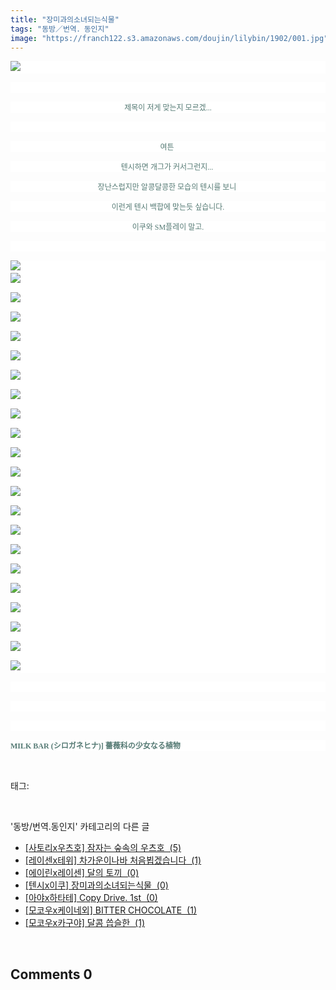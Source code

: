 ```yaml
---
title: "장미과의소녀되는식물"
tags: "동방／번역．동인지"
image: "https://franch122.s3.amazonaws.com/doujin/lilybin/1902/001.jpg"
---
```

<div class="article">
<div class="area_view">
<p style="text-align: justify; background: white"><img src="{{ site.imgserver4 }}/lilybin/1902/001.jpg"/><span style="color:#557a74; font-family:돋움; font-size:9pt"> 
</span></p><p style="text-align: justify; background: white"> 
 </p><p style="text-align: center; background: white"><span style="color:#557a74; font-family:돋움; font-size:9pt">제목이 저게 맞는지 모르겠...
</span></p><p style="text-align: center; background: white"> 
 </p><p style="text-align: center; background: white"><span style="color:#557a74; font-family:돋움; font-size:9pt">여튼 
</span></p><p style="text-align: center; background: white"><span style="color:#557a74; font-family:돋움; font-size:9pt">텐시하면 개그가 커서그런지... 
</span></p><p style="text-align: center; background: white"><span style="color:#557a74; font-family:돋움; font-size:9pt">장난스럽지만 알콩달콩한 모습의 텐시를 보니 
</span></p><p style="text-align: center; background: white"><span style="color:#557a74; font-family:돋움; font-size:9pt">이런게 텐시 백합에 맞는듯 싶습니다.
</span></p><p style="text-align: center; background: white"><span style="color:#557a74; font-family:돋움; font-size:9pt">이쿠와 SM플레이 말고.
</span></p><p style="text-align: justify; background: white">
 </p><p style="text-align: justify; background: white"><img src="{{ site.imgserver4 }}/lilybin/1902/002.jpg"/><span style="color:#557a74; font-family:돋움; font-size:9pt"><br/><img src="{{ site.imgserver4 }}/lilybin/1902/003.jpg"/><br/><br/><img src="{{ site.imgserver4 }}/lilybin/1902/004.jpg"/><br/><br/><img src="{{ site.imgserver4 }}/lilybin/1902/005.jpg"/><br/><br/><img src="{{ site.imgserver4 }}/lilybin/1902/006.jpg"/><br/><br/><img src="{{ site.imgserver4 }}/lilybin/1902/007.jpg"/><br/><br/><img src="{{ site.imgserver4 }}/lilybin/1902/008.jpg"/><br/><br/><img src="{{ site.imgserver4 }}/lilybin/1902/009.jpg"/><br/><br/><img src="{{ site.imgserver4 }}/lilybin/1902/010.jpg"/><br/><br/><img src="{{ site.imgserver4 }}/lilybin/1902/011.jpg"/><br/><br/><img src="{{ site.imgserver4 }}/lilybin/1902/012.jpg"/><br/><br/><img src="{{ site.imgserver4 }}/lilybin/1902/013.jpg"/><br/><br/><img src="{{ site.imgserver4 }}/lilybin/1902/014.jpg"/><br/><br/><img src="{{ site.imgserver4 }}/lilybin/1902/015.jpg"/><br/><br/><img src="{{ site.imgserver4 }}/lilybin/1902/016.jpg"/><br/><br/><img src="{{ site.imgserver4 }}/lilybin/1902/017.jpg"/><br/><br/><img src="{{ site.imgserver4 }}/lilybin/1902/018.jpg"/><br/><br/><img src="{{ site.imgserver4 }}/lilybin/1902/019.jpg"/><br/><br/><img src="{{ site.imgserver4 }}/lilybin/1902/020.jpg"/><br/><br/><img src="{{ site.imgserver4 }}/lilybin/1902/021.jpg"/><br/><br/><img src="{{ site.imgserver4 }}/lilybin/1902/022.jpg"/><br/><br/><img src="{{ site.imgserver4 }}/lilybin/1902/023.jpg"/> 
</span></p><p style="text-align: justify; background: white"> 
 </p><p style="text-align: justify; background: white"> 
 </p><p style="text-align: justify; background: white"> 
 </p><p style="text-align: justify; background: white"><span style="color:#557a74; font-family:돋움; font-size:9pt"><strong>MILK BAR (シロガネヒナ)] 薔薇科の少女なる植物
</strong></span></p>
</div></div><br/>
<div class="tagTrail">
<p>태그: </p>
<ul>
</ul>
</div><br/>
<div class="another">
<p>'동방/번역.동인지' 카테고리의 다른 글</p>
<ul>
<li><a href="/lilybin_1905">
[사토리x우츠호] 잠자는 숲속의 우츠호  (5)
</a></li>
<li><a href="/lilybin_1904">
[레이센x테위] 차가운이나바 처음뵙겠습니다  (1)
</a></li>
<li><a href="/lilybin_1903">
[에이린x레이센] 달의 토끼  (0)
</a></li>
<li><a href="/lilybin_1902">
[텐시x이쿠] 장미과의소녀되는식물  (0)
</a></li>
<li><a href="/lilybin_1901">
[아야x하타테] Copy Drive. 1st  (0)
</a></li>
<li><a href="/lilybin_1900">
[모코우x케이네외] BITTER CHOCOLATE  (1)
</a></li>
<li><a href="/lilybin_1899">
[모코우x카구야] 달콤 씁슬한  (1)
</a></li>
</ul>
</div><br/>
<div class="comment">
<h2 class="bold">Comments <span id="commentCount1902">0</span></h2>
<div style="clear:both;">
<div id="entry1902Comment" style="display:block">
</div>
</div>
</div><br/>
<br/>
<p id="refer"></p>
<br/>


